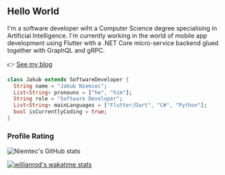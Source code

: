## Hello World

I'm a software developer wiht a Computer Science degree specialising in Artificial Intelligence. I'm currently working in the world of mobile app development using Flutter with a .NET Core micro-service backend glued together with GraphQL and gRPC. 

👉 [See my blog](https://niemtec.com)

```dart
class Jakub extends SoftwareDeveloper {
  String name = "Jakub Niemiec";
  List<String> pronouns = ["he", "him"];
  String role = "Software Developer";
  List<String> mainLanguages = ["Flutter/Dart", "C#", "Python"];
  bool isCurrentlyCoding = true;
}
```

### Profile Rating

![Niemtec's GitHub stats](https://github-readme-stats.vercel.app/api?username=niemtec&show_icons=true&theme=Gradient)

<!-- ### Top Languages in Current Repos

[![Top Langs](https://github-readme-stats.vercel.app/api/top-langs/?username=niemtec&layout=compact)](https://github.com/anuraghazra/github-readme-stats)
-->

[![willianrod's wakatime stats](https://github-readme-stats.vercel.app/api/wakatime?username=niemtec)](https://github.com/anuraghazra/github-readme-stats)




<!--
**niemtec/niemtec** is a ✨ _special_ ✨ repository because its `README.md` (this file) appears on your GitHub profile.

Here are some ideas to get you started:

- 🔭 I’m currently working on ...
- 🌱 I’m currently learning ...
- 👯 I’m looking to collaborate on ...
- 🤔 I’m looking for help with ...
- 💬 Ask me about ...
- 📫 How to reach me: ...
- ⚡ Fun fact: ...
-->
